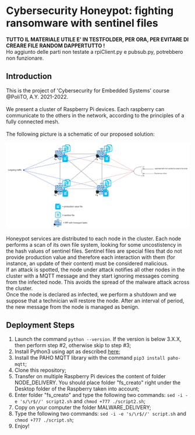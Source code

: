 # Cybersecurity Honeypot: fighting ransomware with sentinel files

**TUTTO IL MATERIALE UTILE E' IN TESTFOLDER, PER ORA, PER EVITARE DI CREARE FILE RANDOM DAPPERTUTTO !** <br /> 
Ho aggiunto delle parti non testate a rpiClient.py e pubsub.py, potrebbero non funzionare.

## Introduction

This is the project of 'Cybersecurity for Embedded Systems' course @PoliTO, A.Y. 2021-2022. <br /><br />
We present a cluster of Raspberry Pi devices. Each raspberry can communicate to the others in the network, according to the principles of a fully connected mesh. <br /><br />
The following picture is a schematic of our proposed solution: <br /><br /> 
![Schematic](/images/malwareHoneypot.drawio.png) <br /><br /> 
Honeypot services are distributed to each node in the cluster. Each node performs a scan of its own file system, looking for some uncostistency in the hash values of sentinel files. Sentinel files are special files that do not provide production value and therefore each interaction with them (for instance, an update of their content) must be considered malicious.<br />
If an attack is spotted, the node under attack notifies all other nodes in the cluster with a MQTT message and they start ignoring messages coming from the infected node. This avoids the spread of the malware attack across the cluster.<br />
Once the node is declared as infected, we perform a shutdown and we suppose that a technician will restore the node. After an interval of period, the new message from the node is managed as benign.

## Deployment Steps

1) Launch the command ```python --version```. If the version is below 3.X.X, then perform step #2, otherwise skip to step #3;
2) Install Python3 using apt as described [here](https://phoenixnap.com/kb/how-to-install-python-3-ubuntu);
3) Install the PAHO MQTT library with the command ```pip3 install paho-mqtt```;
4) Clone this repository;
5) Transfer on multiple Raspberry Pi devices the content of folder NODE_DELIVERY. You should place folder "fs_creato" right under the Desktop folder of the Raspberry taken into account;
6) Enter folder "fs_creato" and type the following two commands: ```sed -i -e 's/\r$//' script2.sh``` and ```chmod +777 ./script2.sh```;
7) Copy on your computer the folder MALWARE_DELIVERY;
8) Type the following two commands: ```sed -i -e 's/\r$//' script.sh``` and ```chmod +777 ./script.sh```;
9) Enjoy!
